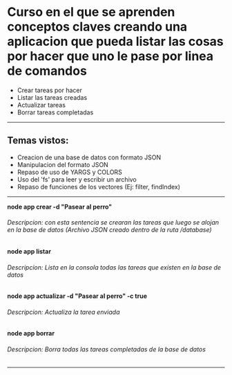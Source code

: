# Curso en el que se aprenden conceptos claves creando una aplicacion que pueda listar las cosas por hacer que uno le pase por linea de comandos

* Crear tareas por hacer
* Listar las tareas creadas
* Actualizar tareas
* Borrar tareas completadas

-----------------------------------------------------------------------------

## Temas vistos:

* Creacion de una base de datos con formato JSON
* Manipulacion del formato JSON 
* Repaso de uso de YARGS y COLORS
* Uso del 'fs' para leer y escribir un archivo
* Repaso de funciones de los vectores (Ej: filter, findIndex)

-----------------------------------------------------------------------------

<b>node app crear -d "Pasear al perro" </b>
###### Descripcion: con esta sentencia se crearan las tareas que luego se alojan en la base de datos (Archivo JSON creado dentro de la ruta /database)

<b>node app listar</b>
###### Descripcion: Lista en la consola todas las tareas que existen en la base de datos

<b>node app actualizar -d "Pasear al perro" -c true</b>
###### Descripcion: Actualiza la tarea enviada

<b>node app borrar</b>
###### Descripcion: Borra todas las tareas completadas de la base de datos

-----------------------------------------------------------------------------
